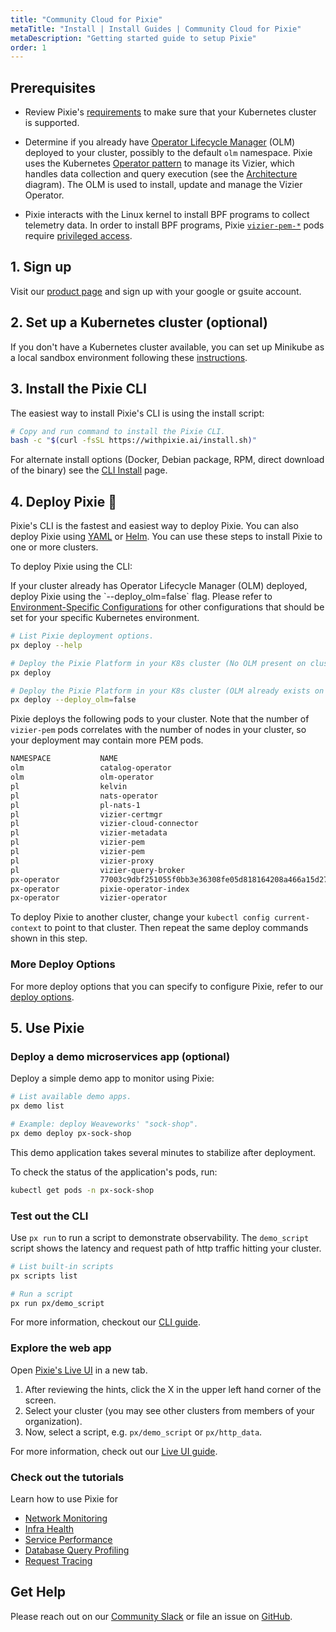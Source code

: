```yaml
---
title: "Community Cloud for Pixie"
metaTitle: "Install | Install Guides | Community Cloud for Pixie"
metaDescription: "Getting started guide to setup Pixie"
order: 1
---
```


## Prerequisites

- Review Pixie's [requirements](/installing-pixie/requirements) to make sure that your Kubernetes cluster is supported.

- Determine if you already have [Operator Lifecycle Manager](https://docs.openshift.com/container-platform/4.5/operators/understanding/olm/olm-understanding-olm.html) (OLM) deployed to your cluster, possibly to the default `olm` namespace. Pixie uses the Kubernetes [Operator pattern](https://kubernetes.io/docs/concepts/extend-kubernetes/operator/) to manage its Vizier, which handles data collection and query execution (see the [Architecture](/about-pixie/what-is-pixie/#architecture) diagram). The OLM is used to install, update and manage the Vizier Operator.

- Pixie interacts with the Linux kernel to install BPF programs to collect telemetry data. In order to install BPF programs, Pixie [`vizier-pem-*`](/about-pixie/what-is-pixie/#architecture) pods require [privileged access](https://github.com/pixie-io/pixie/blob/main/k8s/vizier/bootstrap/pod_security_policy.yaml).

## 1. Sign up

Visit our [product page](https://work.withpixie.ai/) and sign up with your google or gsuite account.

## 2. Set up a Kubernetes cluster (optional)

If you don't have a Kubernetes cluster available, you can set up Minikube as a local sandbox environment following these [instructions](/installing-pixie/setting-up-k8s/minikube-setup).

## 3. Install the Pixie CLI

The easiest way to install Pixie's CLI is using the install script:

``` bash
# Copy and run command to install the Pixie CLI.
bash -c "$(curl -fsSL https://withpixie.ai/install.sh)"
```

For alternate install options (Docker, Debian package, RPM, direct download of the binary) see the [CLI Install](/installing-pixie/install-schemes/cli/) page.

## 4. Deploy Pixie 🚀

Pixie's CLI is the fastest and easiest way to deploy Pixie. You can also deploy Pixie using [YAML](/installing-pixie/install-schemes/yaml) or [Helm](/installing-pixie/install-schemes/helm). You can use these steps to install Pixie to one or more clusters.

To deploy Pixie using the CLI:

<Alert variant="outlined" severity="info">
  If your cluster already has Operator Lifecycle Manager (OLM) deployed, deploy Pixie using the `--deploy_olm=false` flag.
</Alert>

<Alert variant="outlined" severity="info">
  Please refer to <a href="/reference/admin/environment-configs">Environment-Specific Configurations</a> for other configurations that should be set for your specific Kubernetes environment.
</Alert>

``` bash
# List Pixie deployment options.
px deploy --help

# Deploy the Pixie Platform in your K8s cluster (No OLM present on cluster).
px deploy

# Deploy the Pixie Platform in your K8s cluster (OLM already exists on cluster).
px deploy --deploy_olm=false
```

Pixie deploys the following pods to your cluster. Note that the number of `vizier-pem` pods correlates with the number of nodes in your cluster, so your  deployment may contain more PEM pods.

```bash
NAMESPACE           NAME
olm                 catalog-operator
olm                 olm-operator
pl                  kelvin
pl                  nats-operator
pl                  pl-nats-1
pl                  vizier-certmgr
pl                  vizier-cloud-connector
pl                  vizier-metadata
pl                  vizier-pem
pl                  vizier-pem
pl                  vizier-proxy
pl                  vizier-query-broker
px-operator         77003c9dbf251055f0bb3e36308fe05d818164208a466a15d27acfddeejt7tq
px-operator         pixie-operator-index
px-operator         vizier-operator
```

To deploy Pixie to another cluster, change your `kubectl config current-context` to point to that cluster. Then repeat the same deploy commands shown in this step.

### More Deploy Options

For more deploy options that you can specify to configure Pixie, refer to our [deploy options](/reference/admin/deploy-options).

## 5. Use Pixie

### Deploy a demo microservices app (optional)

Deploy a simple demo app to monitor using Pixie:

```bash
# List available demo apps.
px demo list

# Example: deploy Weaveworks' "sock-shop".
px demo deploy px-sock-shop
```

This demo application takes several minutes to stabilize after deployment.

To check the status of the application's pods, run:

```bash
kubectl get pods -n px-sock-shop
```

### Test out the CLI

Use `px run` to run a script to demonstrate observability. The `demo_script` script shows the latency and request path of http traffic hitting your cluster.

``` bash
# List built-in scripts
px scripts list

# Run a script
px run px/demo_script
```

For more information, checkout our [CLI guide](/using-pixie/using-cli/).

### Explore the web app

Open [Pixie's Live UI](https://work.withpixie.ai) in a new tab.

1. After reviewing the hints, click the X in the upper left hand corner of the screen.
2. Select your cluster (you may see other clusters from members of your organization).
3. Now, select a script, e.g. `px/demo_script` or `px/http_data`.

For more information, check out our [Live UI guide](/using-pixie/using-live-ui/).

### Check out the tutorials

Learn how to use Pixie for

- [Network Monitoring](/tutorials/pixie-101/network-monitoring/)
- [Infra Health](/tutorials/pixie-101/infra-health/)
- [Service Performance](/tutorials/pixie-101/service-performance/)
- [Database Query Profiling](/tutorials/pixie-101/database-query-profiling/)
- [Request Tracing](/tutorials/pixie-101/request-tracing/)

## Get Help

Please reach out on our [Community Slack](https://slackin.px.dev/) or file an issue on [GitHub](https://github.com/pixie-io/pixie/issues).
